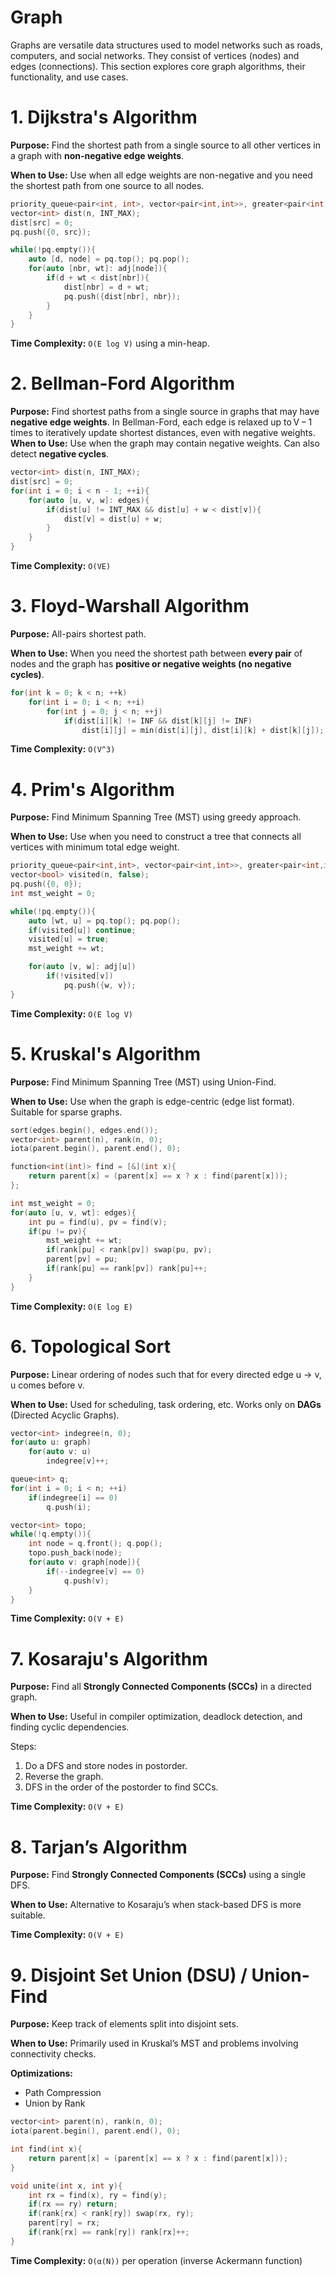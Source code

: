 # Graph

Graphs are versatile data structures used to model networks such as roads, computers, and social networks. They consist of vertices (nodes) and edges (connections). This section explores core graph algorithms, their functionality, and use cases.


# 1. Dijkstra's Algorithm

**Purpose:** Find the shortest path from a single source to all other vertices in a graph with **non-negative edge weights**.

**When to Use:** Use when all edge weights are non-negative and you need the shortest path from one source to all nodes.

```cpp
priority_queue<pair<int, int>, vector<pair<int,int>>, greater<pair<int,int>>> pq;
vector<int> dist(n, INT_MAX);
dist[src] = 0;
pq.push({0, src});

while(!pq.empty()){
    auto [d, node] = pq.top(); pq.pop();
    for(auto [nbr, wt]: adj[node]){
        if(d + wt < dist[nbr]){
            dist[nbr] = d + wt;
            pq.push({dist[nbr], nbr});
        }
    }
}
```

**Time Complexity:** `O(E log V)` using a min-heap.


# 2. Bellman-Ford Algorithm

**Purpose:** Find shortest paths from a single source in graphs that may have **negative edge weights**.
In Bellman-Ford, each edge is relaxed up to V − 1 times to iteratively update shortest distances, even with negative weights.
**When to Use:** Use when the graph may contain negative weights. Can also detect **negative cycles**.

```cpp
vector<int> dist(n, INT_MAX);
dist[src] = 0;
for(int i = 0; i < n - 1; ++i){
    for(auto [u, v, w]: edges){
        if(dist[u] != INT_MAX && dist[u] + w < dist[v]){
            dist[v] = dist[u] + w;
        }
    }
}
```

**Time Complexity:** `O(VE)`


# 3. Floyd-Warshall Algorithm

**Purpose:** All-pairs shortest path.

**When to Use:** When you need the shortest path between **every pair** of nodes and the graph has **positive or negative weights (no negative cycles)**.

```cpp
for(int k = 0; k < n; ++k)
    for(int i = 0; i < n; ++i)
        for(int j = 0; j < n; ++j)
            if(dist[i][k] != INF && dist[k][j] != INF)
                dist[i][j] = min(dist[i][j], dist[i][k] + dist[k][j]);
```

**Time Complexity:** `O(V^3)`


# 4. Prim's Algorithm

**Purpose:** Find Minimum Spanning Tree (MST) using greedy approach.

**When to Use:** Use when you need to construct a tree that connects all vertices with minimum total edge weight.

```cpp
priority_queue<pair<int,int>, vector<pair<int,int>>, greater<pair<int,int>>> pq;
vector<bool> visited(n, false);
pq.push({0, 0});
int mst_weight = 0;

while(!pq.empty()){
    auto [wt, u] = pq.top(); pq.pop();
    if(visited[u]) continue;
    visited[u] = true;
    mst_weight += wt;

    for(auto [v, w]: adj[u])
        if(!visited[v])
            pq.push({w, v});
}
```

**Time Complexity:** `O(E log V)`


# 5. Kruskal's Algorithm

**Purpose:** Find Minimum Spanning Tree (MST) using Union-Find.

**When to Use:** Use when the graph is edge-centric (edge list format). Suitable for sparse graphs.

```cpp
sort(edges.begin(), edges.end());
vector<int> parent(n), rank(n, 0);
iota(parent.begin(), parent.end(), 0);

function<int(int)> find = [&](int x){
    return parent[x] = (parent[x] == x ? x : find(parent[x]));
};

int mst_weight = 0;
for(auto [u, v, wt]: edges){
    int pu = find(u), pv = find(v);
    if(pu != pv){
        mst_weight += wt;
        if(rank[pu] < rank[pv]) swap(pu, pv);
        parent[pv] = pu;
        if(rank[pu] == rank[pv]) rank[pu]++;
    }
}
```

**Time Complexity:** `O(E log E)`


# 6. Topological Sort

**Purpose:** Linear ordering of nodes such that for every directed edge u → v, u comes before v.

**When to Use:** Used for scheduling, task ordering, etc. Works only on **DAGs** (Directed Acyclic Graphs).

```cpp
vector<int> indegree(n, 0);
for(auto u: graph)
    for(auto v: u)
        indegree[v]++;

queue<int> q;
for(int i = 0; i < n; ++i)
    if(indegree[i] == 0)
        q.push(i);

vector<int> topo;
while(!q.empty()){
    int node = q.front(); q.pop();
    topo.push_back(node);
    for(auto v: graph[node]){
        if(--indegree[v] == 0)
            q.push(v);
    }
}
```

**Time Complexity:** `O(V + E)`


# 7. Kosaraju's Algorithm

**Purpose:** Find all **Strongly Connected Components (SCCs)** in a directed graph.

**When to Use:** Useful in compiler optimization, deadlock detection, and finding cyclic dependencies.

Steps:
1. Do a DFS and store nodes in postorder.
2. Reverse the graph.
3. DFS in the order of the postorder to find SCCs.

**Time Complexity:** `O(V + E)`


# 8. Tarjan’s Algorithm

**Purpose:** Find **Strongly Connected Components (SCCs)** using a single DFS.

**When to Use:** Alternative to Kosaraju’s when stack-based DFS is more suitable.

**Time Complexity:** `O(V + E)`


# 9. Disjoint Set Union (DSU) / Union-Find

**Purpose:** Keep track of elements split into disjoint sets.

**When to Use:** Primarily used in Kruskal’s MST and problems involving connectivity checks.

**Optimizations:**
- Path Compression
- Union by Rank

```cpp
vector<int> parent(n), rank(n, 0);
iota(parent.begin(), parent.end(), 0);

int find(int x){
    return parent[x] = (parent[x] == x ? x : find(parent[x]));
}

void unite(int x, int y){
    int rx = find(x), ry = find(y);
    if(rx == ry) return;
    if(rank[rx] < rank[ry]) swap(rx, ry);
    parent[ry] = rx;
    if(rank[rx] == rank[ry]) rank[rx]++;
}
```

**Time Complexity:** `O(α(N))` per operation (inverse Ackermann function)
